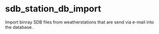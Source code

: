# sdb_station_db_import

Import binray SDB files from weatherstations that are send via e-mail into the database.
